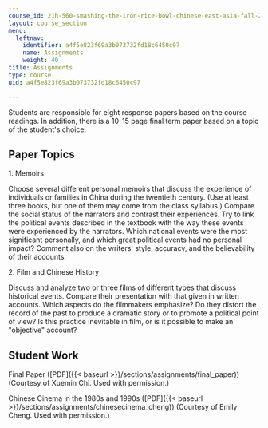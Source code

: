 ```yaml
---
course_id: 21h-560-smashing-the-iron-rice-bowl-chinese-east-asia-fall-2004
layout: course_section
menu:
  leftnav:
    identifier: a4f5e823f69a3b073732fd18c6450c97
    name: Assignments
    weight: 40
title: Assignments
type: course
uid: a4f5e823f69a3b073732fd18c6450c97

---
```


Students are responsible for eight response papers based on the course readings. In addition, there is a 10-15 page final term paper based on a topic of the student's choice.

Paper Topics
------------

1\. Memoirs

Choose several different personal memoirs that discuss the experience of individuals or families in China during the twentieth century. (Use at least three books, but one of them may come from the class syllabus.) Compare the social status of the narrators and contrast their experiences. Try to link the political events described in the textbook with the way these events were experienced by the narrators. Which national events were the most significant personally, and which great political events had no personal impact? Comment also on the writers' style, accuracy, and the believability of their accounts.

2\. Film and Chinese History

Discuss and analyze two or three films of different types that discuss historical events. Compare their presentation with that given in written accounts. Which aspects do the filmmakers emphasize? Do they distort the record of the past to produce a dramatic story or to promote a political point of view? Is this practice inevitable in film, or is it possible to make an "objective" account?

Student Work
------------

Final Paper ([PDF]({{< baseurl >}}/sections/assignments/final_paper)) (Courtesy of Xuemin Chi. Used with permission.)

Chinese Cinema in the 1980s and 1990s ([PDF]({{< baseurl >}}/sections/assignments/chinesecinema_cheng)) (Courtesy of Emily Cheng. Used with permission.)
